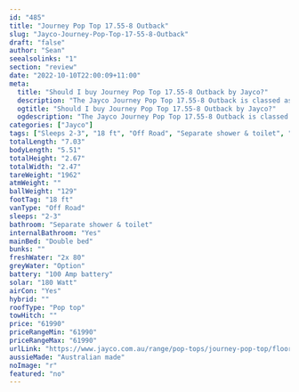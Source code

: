 ```yaml
---
id: "485"
title: "Journey Pop Top 17.55-8 Outback"
slug: "Jayco-Journey-Pop-Top-17-55-8-Outback"
draft: "false"
author: "Sean"
seealsolinks: "1"
section: "review"
date: "2022-10-10T22:00:09+11:00"
meta:
  title: "Should I buy Journey Pop Top 17.55-8 Outback by Jayco?"
  description: "The Jayco Journey Pop Top 17.55-8 Outback is classed as Off Road, and sleeps 2-3 people. It is Australian made and comes in at 18 ft. It generally has Separate shower & toilet."
  ogtitle: "Should I buy Journey Pop Top 17.55-8 Outback by Jayco?"
  ogdescription: "The Jayco Journey Pop Top 17.55-8 Outback is classed as Off Road, and sleeps 2-3 people. It is Australian made and comes in at 18 ft. It generally has Separate shower & toilet."
categories: ["Jayco"]
tags: ["Sleeps 2-3", "18 ft", "Off Road", "Separate shower & toilet", "Pop top", "60 - 70k"]
totalLength: "7.03"
bodyLength: "5.51"
totalHeight: "2.67"
totalWidth: "2.47"
tareWeight: "1962"
atmWeight: ""
ballWeight: "129"
footTag: "18 ft"
vanType: "Off Road"
sleeps: "2-3"
bathroom: "Separate shower & toilet"
internalBathroom: "Yes"
mainBed: "Double bed"
bunks: ""
freshWater: "2x 80"
greyWater: "Option"
battery: "100 Amp battery"
solar: "180 Watt"
airCon: "Yes"
hybrid: ""
roofType: "Pop top"
towHitch: ""
price: "61990"
priceRangeMin: "61990"
priceRangeMax: "61990"
urlLink: "https://www.jayco.com.au/range/pop-tops/journey-pop-top/floor-plans/outback/journey-1755-8objy-my22"
aussieMade: "Australian made"
noImage: "r"
featured: "no"
---
```

